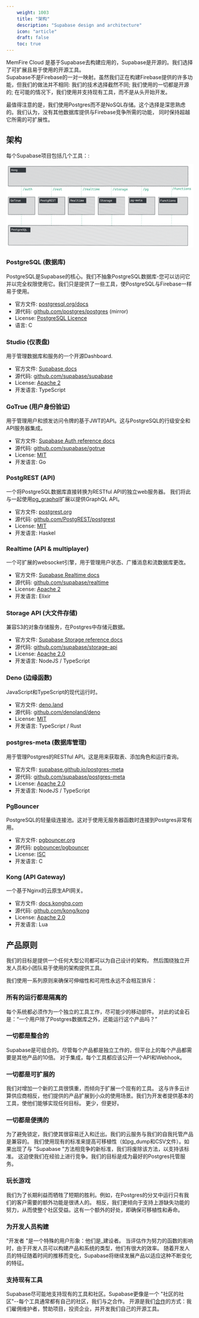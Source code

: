 ```yaml
---
    weight: 1003
    title: "架构"
    description: "Supabase design and architecture"
    icon: "article"
    draft: false
    toc: true
---
```



MemFire Cloud 是基于Supabase去构建应用的，Supabase是开源的。我们选择了可扩展且易于使用的开源工具。   
Supabase不是Firebase的一对一映射。虽然我们正在构建Firebase提供的许多功能，但我们的做法并不相同: 我们的技术选择截然不同; 我们使用的一切都是开源的; 在可能的情况下，我们使用并支持现有工具，而不是从头开始开发。

最值得注意的是，我们使用Postgres而不是NoSQL存储。这个选择是深思熟虑的。我们认为，没有其他数据库提供与Firebase竞争所需的功能， 同时保持超越它所需的可扩展性。

## 架构

每个Supabase项目包括几个工具：:

<img src="../../img/supabase-architecture.png">

### PostgreSQL (数据库)

PostgreSQL是Supabase的核心。我们不抽象PostgreSQL数据库-您可以访问它并以完全权限使用它。我们只是提供了一些工具，使PostgreSQL与Firebase一样易于使用。

- 官方文件: [postgresql.org/docs](https://www.postgresql.org/docs/current/index.html)
- 源代码: [github.com/postgres/postgres](https://github.com/postgres/postgres) (mirror)
- License: [PostgreSQL Licence](https://www.postgresql.org/about/licence/)
- 语言: C

### Studio (仪表盘)

用于管理数据库和服务的一个开源Dashboard.

- 官方文件: [Supabase docs](/docs)
- 源代码: [github.com/supabase/supabase](https://github.com/supabase/supabase/tree/master/studio)
- License: [Apache 2](https://github.com/supabase/supabase/blob/master/LICENSE)
- 开发语言: TypeScript

### GoTrue (用户身份验证)

用于管理用户和颁发访问令牌的基于JWT的API。这与PostgreSQL的行级安全和API服务器集成。

- 官方文件: [Supabase Auth reference docs](/docs/reference/auth)
- 源代码: [github.com/supabase/gotrue](https://github.com/supabase/gotrue)
- License: [MIT](https://github.com/supabase/gotrue/blob/master/LICENSE)
- 开发语言: Go

### PostgREST (API)

一个将PostgreSQL数据库直接转换为RESTful API的独立web服务器。 
我们将此与一起使用[pg_graphql](https://github.com/supabase/pg_graphql)扩展以提供GraphQL API。

- 官方文件: [postgrest.org](https://postgrest.org/)
- 源代码: [github.com/PostgREST/postgrest](https://github.com/PostgREST/postgrest)
- License: [MIT](https://github.com/PostgREST/postgrest/blob/main/LICENSE)
- 开发语言: Haskel

### Realtime (API & multiplayer)

一个可扩展的websocket引擎，用于管理用户状态、广播消息和流数据库更改。

- 官方文件: [Supabase Realtime docs](/docs/app/realtime/realtime)
- 源代码: [github.com/supabase/realtime](https://github.com/supabase/realtime)
- License: [Apache 2](https://github.com/supabase/realtime/blob/master/LICENSE)
- 开发语言: Elixir

### Storage API (大文件存储)

兼容S3的对象存储服务，在Postgres中存储元数据。

- 官方文件: [Supabase Storage reference docs](/docs/reference/storage)
- 源代码: [github.com/supabase/storage-api](https://github.com/supabase/storage-api)
- License: [Apache 2.0](https://github.com/supabase/storage-api/blob/master/LICENSE)
- 开发语言: NodeJS / TypeScript

### Deno (边缘函数)

JavaScript和TypeScript的现代运行时。

- 官方文件: [deno.land](https://deno.land/)
- 源代码: [github.com/denoland/deno](https://github.com/denoland/deno)
- License: [MIT](https://github.com/denoland/deno/blob/main/LICENSE.md)
- 开发语言: TypeScript / Rust

### postgres-meta (数据库管理)

用于管理Postgres的RESTful API。这是用来获取表、添加角色和运行查询。

- 官方文件: [supabase.github.io/postgres-meta](https://supabase.github.io/postgres-meta/)
- 源代码: [github.com/supabase/postgres-meta](https://github.com/supabase/postgres-meta)
- License: [Apache 2.0](https://github.com/supabase/postgres-meta/blob/master/LICENSE)
- 开发语言: NodeJS / TypeScript

### PgBouncer

PostgreSQL的轻量级连接池。这对于使用无服务器函数时连接到Postgres非常有用。

- 官方文件: [pgbouncer.org](http://www.pgbouncer.org/)
- 源代码: [pgbouncer/pgbouncer](https://github.com/pgbouncer/pgbouncer)
- License: [ISC](https://github.com/pgbouncer/pgbouncer/blob/master/COPYRIGHT)
- 开发语言: C

### Kong (API Gateway)

 一个基于Nginx的云原生API网关。

- 官方文件: [docs.konghq.com](https://docs.konghq.com/)
- 源代码: [github.com/kong/kong](https://github.com/kong/kong)
- License: [Apache 2.0](https://github.com/Kong/kong/blob/master/LICENSE)
- 开发语言: Lua

## 产品原则

我们的目标是提供一个任何大型公司都可以为自己设计的架构， 然后围绕独立开发人员和小团队易于使用的架构提供工具。

我们使用一系列原则来确保可伸缩性和可用性永远不会相互排斥：

### 所有的运行都是隔离的

每个系统都必须作为一个独立的工具工作，尽可能少的移动部件。 对此的试金石是：“一个用户除了Postgres数据库之外，还能运行这个产品吗？”

###  一切都是整合的

Supabase是可组合的。尽管每个产品都是独立工作的，但平台上的每个产品都需要是其他产品的10倍。 对于集成，每个工具都应该公开一个API和Webhook。

###  一切都是可扩展的

我们对增加一个新的工具很慎重，而倾向于扩展一个现有的工具。
这与许多云计算供应商相反，他们提供的产品扩展到小众的使用场景。我们为开发者提供基本的工具，使他们能够实现任何目标。
更少，但更好。

###  一切都是便携的
 
为了避免锁定，我们使其很容易迁入和迁出。我们的云服务与我们的自我托管产品是兼容的。
我们使用现有的标准来提高可移植性（如pg_dump和CSV文件）。如果出现了与 "Supabase "方法相竞争的新标准，我们将废除该方法，以支持该标准。
这迫使我们在经验上进行竞争。我们的目标是成为最好的Postgres托管服务。
### 玩长游戏


我们为了长期利益而牺牲了短期的胜利。例如，在Postgres的分叉中运行只有我们的客户需要的额外功能是很诱人的。
相反，我们更倾向于支持上游缺失功能的努力，从而使整个社区受益。这有一个额外的好处，即确保可移植性和寿命。

### 为开发人员构建

"开发者 "是一个特殊的用户形象：他们是_建设者。
当评估作为努力的函数的影响时，由于开发人员可以构建产品和系统的类型，他们有很大的效率。
随着开发人员的特征随着时间的推移而变化，Supabase将继续发展产品以适应这种不断变化的特征。

### 支持现有工具

Supabase尽可能地支持现有的工具和社区。Supabase更像是一个 "社区的社区"--每个工具通常都有自己的社区，我们与之合作。
开源是我们[合作](https://supabase.com/blog/supabase-series-b#giving-back)的方式：我们雇佣维护者，赞助项目，投资企业，并开发我们自己的开源工具。



